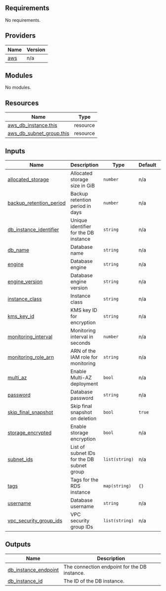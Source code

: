 <!-- BEGIN_TF_DOCS -->
## Requirements

No requirements.

## Providers

| Name | Version |
|------|---------|
| <a name="provider_aws"></a> [aws](#provider\_aws) | n/a |

## Modules

No modules.

## Resources

| Name | Type |
|------|------|
| [aws_db_instance.this](https://registry.terraform.io/providers/hashicorp/aws/latest/docs/resources/db_instance) | resource |
| [aws_db_subnet_group.this](https://registry.terraform.io/providers/hashicorp/aws/latest/docs/resources/db_subnet_group) | resource |

## Inputs

| Name | Description | Type | Default | Required |
|------|-------------|------|---------|:--------:|
| <a name="input_allocated_storage"></a> [allocated\_storage](#input\_allocated\_storage) | Allocated storage size in GiB | `number` | n/a | yes |
| <a name="input_backup_retention_period"></a> [backup\_retention\_period](#input\_backup\_retention\_period) | Backup retention period in days | `number` | n/a | yes |
| <a name="input_db_instance_identifier"></a> [db\_instance\_identifier](#input\_db\_instance\_identifier) | Unique identifier for the DB instance | `string` | n/a | yes |
| <a name="input_db_name"></a> [db\_name](#input\_db\_name) | Database name | `string` | n/a | yes |
| <a name="input_engine"></a> [engine](#input\_engine) | Database engine | `string` | n/a | yes |
| <a name="input_engine_version"></a> [engine\_version](#input\_engine\_version) | Database engine version | `string` | n/a | yes |
| <a name="input_instance_class"></a> [instance\_class](#input\_instance\_class) | Instance class | `string` | n/a | yes |
| <a name="input_kms_key_id"></a> [kms\_key\_id](#input\_kms\_key\_id) | KMS key ID for encryption | `string` | n/a | yes |
| <a name="input_monitoring_interval"></a> [monitoring\_interval](#input\_monitoring\_interval) | Monitoring interval in seconds | `number` | n/a | yes |
| <a name="input_monitoring_role_arn"></a> [monitoring\_role\_arn](#input\_monitoring\_role\_arn) | ARN of the IAM role for monitoring | `string` | n/a | yes |
| <a name="input_multi_az"></a> [multi\_az](#input\_multi\_az) | Enable Multi-AZ deployment | `bool` | n/a | yes |
| <a name="input_password"></a> [password](#input\_password) | Database password | `string` | n/a | yes |
| <a name="input_skip_final_snapshot"></a> [skip\_final\_snapshot](#input\_skip\_final\_snapshot) | Skip final snapshot on deletion | `bool` | `true` | no |
| <a name="input_storage_encrypted"></a> [storage\_encrypted](#input\_storage\_encrypted) | Enable storage encryption | `bool` | n/a | yes |
| <a name="input_subnet_ids"></a> [subnet\_ids](#input\_subnet\_ids) | List of subnet IDs for the DB subnet group | `list(string)` | n/a | yes |
| <a name="input_tags"></a> [tags](#input\_tags) | Tags for the RDS instance | `map(string)` | `{}` | no |
| <a name="input_username"></a> [username](#input\_username) | Database username | `string` | n/a | yes |
| <a name="input_vpc_security_group_ids"></a> [vpc\_security\_group\_ids](#input\_vpc\_security\_group\_ids) | VPC security group IDs | `list(string)` | n/a | yes |

## Outputs

| Name | Description |
|------|-------------|
| <a name="output_db_instance_endpoint"></a> [db\_instance\_endpoint](#output\_db\_instance\_endpoint) | The connection endpoint for the DB instance. |
| <a name="output_db_instance_id"></a> [db\_instance\_id](#output\_db\_instance\_id) | The ID of the DB instance. |
<!-- END_TF_DOCS -->